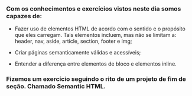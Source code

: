 ### Com os conhecimentos e exercícios vistos neste dia somos capazes de:

- Fazer uso de elementos HTML de acordo com o sentido e o propósito que eles carregam. Tais elementos incluem, mas não se limitam a: header, nav, aside, article, section, footer e img;

- Criar páginas semanticamente válidas e acessíveis;

- Entender a diferença entre elementos de bloco e elementos inline.

### Fizemos um exercício seguindo o rito de um projeto de fim de seção. Chamado Semantic HTML.
